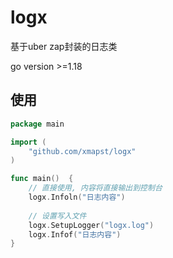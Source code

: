 # logx
基于uber zap封装的日志类

go version >=1.18

## 使用
```go
package main

import (
	"github.com/xmapst/logx"
)

func main()  {
	// 直接使用, 内容将直接输出到控制台
    logx.Infoln("日志内容")
	
	// 设置写入文件
	logx.SetupLogger("logx.log")
	logx.Infof("日志内容")
}
```

